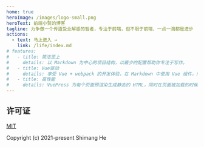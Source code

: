 ```yaml
---
home: true
heroImage: /images/logo-small.png
heroText: 前端小贺的博客
tagline: 力争做一个传道受业解惑的智者，专注于前端，但不限于前端，一点一滴都是进步
actions:
  - text: 马上进入 →
    link: /life/index.md
# features:
#   - title: 简洁至上
#     details: 以 Markdown 为中心的项目结构，以最少的配置帮助你专注于写作。
#   - title: Vue驱动
#     details: 享受 Vue + webpack 的开发体验，在 Markdown 中使用 Vue 组件，同时可以使用 Vue 来开发自定义主题。
#   - title: 高性能
#     details: VuePress 为每个页面预渲染生成静态的 HTML，同时在页面被加载的时候，将作为 SPA 运行。
---
```

## 许可证
[MIT](https://github.com/heshimang/heshimang.github.io/blob/main/LICENSE)

Copyright (c) 2021-present Shimang He
